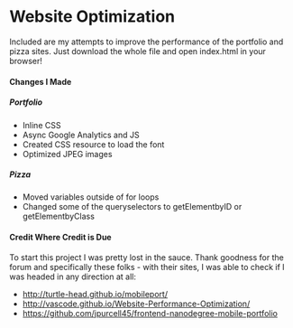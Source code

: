 # Website Optimization 

Included are my attempts to improve the performance of the portfolio and pizza sites. Just download the whole file and open index.html in your browser!

#### Changes I Made

##### Portfolio

* Inline CSS
* Async Google Analytics and JS
* Created CSS resource to load the font
* Optimized JPEG images

##### Pizza

* Moved variables outside of for loops
* Changed some of the queryselectors to getElementbyID or getElementbyClass


#### Credit Where Credit is Due

To start this project I was pretty lost in the sauce. Thank goodness for the forum and specifically these folks - with their sites, I was able to check if I was headed in any direction at all:

* http://turtle-head.github.io/mobileport/
* http://vascode.github.io/Website-Performance-Optimization/
* https://github.com/jpurcell45/frontend-nanodegree-mobile-portfolio

